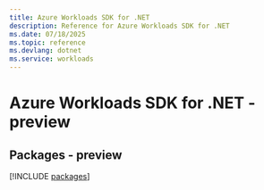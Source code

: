 ```yaml
---
title: Azure Workloads SDK for .NET
description: Reference for Azure Workloads SDK for .NET
ms.date: 07/18/2025
ms.topic: reference
ms.devlang: dotnet
ms.service: workloads
---
```

# Azure Workloads SDK for .NET - preview
## Packages - preview
[!INCLUDE [packages](workloads-index.md)]
